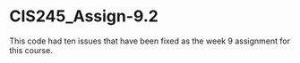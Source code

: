 # CIS245_Assign-9.2

This code had ten issues that have been fixed as the week 9 assignment for this course.
